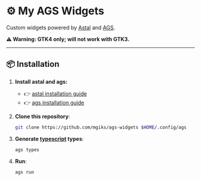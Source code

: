 # ⚙️ My AGS Widgets

Custom widgets powered by [Astal](https://github.com/Aylur/astal) and [AGS](https://github.com/Aylur/ags).

**⚠️ Warning: GTK4 only; will not work with GTK3.**

---

## 📦 Installation

1. **Install astal and ags:**  
   - 👉 [astal installation guide](https://aylur.github.io/astal/guide/installation)
   - 👉 [ags installation guide](https://aylur.github.io/ags/guide/install.html)

2. **Clone this repository**:
   ```sh
   git clone https://github.com/mgiks/ags-widgets $HOME/.config/ags
   ```
   
3. **Generate [typescript](https://github.com/microsoft/TypeScript) types**:
   ```sh
   ags types
   ```

4. **Run**:
   ```sh
   ags run
   ```
